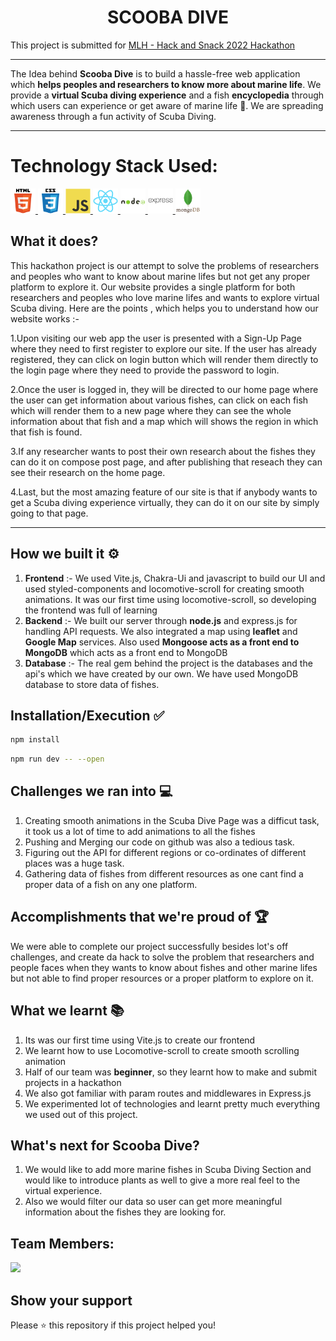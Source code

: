 <h1 align="center"> SCOOBA DIVE </h1> 

This project is submitted for [MLH - Hack and Snack 2022 Hackathon](https://deepdivehacks.devpost.com/)

---

The Idea behind **Scooba Dive** is to build a hassle-free web application which **helps peoples and researchers to know more about marine life**. We provide a **virtual Scuba diving experience** and a fish **encyclopedia** through which users can experience or get aware of marine life 🤿. We are spreading awareness through a fun activity of Scuba Diving.


---

# Technology Stack Used:
<a href="#" target="_blank" rel="noreferrer"> <img src="https://raw.githubusercontent.com/devicons/devicon/master/icons/html5/html5-original-wordmark.svg" alt="html5" width="40" height="40"/> </a>
<a href="#" target="_blank" rel="noreferrer"> <img src="https://raw.githubusercontent.com/devicons/devicon/master/icons/css3/css3-original-wordmark.svg" alt="css3" width="40" height="40"/> </a>
<a href="#" target="_blank" rel="noreferrer"> <img src="https://raw.githubusercontent.com/devicons/devicon/master/icons/javascript/javascript-original.svg" alt="css3" width="40" height="40"/> </a>
<a href="#" target="_blank" rel="noreferrer"> <img src="https://raw.githubusercontent.com/devicons/devicon/master/icons/react/react-original.svg" alt="css3" width="40" height="40"/> </a>
<a href="#" target="_blank" rel="noreferrer"> <img src="https://raw.githubusercontent.com/devicons/devicon/master/icons/nodejs/nodejs-original-wordmark.svg" alt="css3" width="40" height="40"/> </a>
<a href="#" target="_blank" rel="noreferrer"> <img src="https://raw.githubusercontent.com/devicons/devicon/master/icons/express/express-original-wordmark.svg" alt="css3" width="40" height="40"/> </a>
<a href="#" target="_blank" rel="noreferrer"> <img src="https://raw.githubusercontent.com/devicons/devicon/master/icons/mongodb/mongodb-original-wordmark.svg" alt="css3" width="40" height="40"/> </a>

## What it does?

This hackathon project is our attempt to solve the problems of researchers and peoples who want to know about marine lifes but not get any proper platform to explore it. Our website provides a single platform for both researchers and peoples who love marine lifes and wants to explore virtual Scuba diving. Here are the points , which helps you to understand how our website works :-

1.Upon visiting our web app the user is presented with a Sign-Up Page where they need to first register to explore our site. If the user has already registered, they can click on login button which will render them directly to the login page where they need to provide the password to login.

2.Once the user is logged in, they will be directed to our home page where the user can get information about various fishes, can click on each fish which will render them to a new page where  they can see the whole information about that fish and a map which will shows the region in which that fish is found. 

3.If any researcher wants to post their own research about the fishes they can do it on compose post page, and after publishing that reseach they can see their research on the home page.

4.Last, but the most amazing feature of our site is that if anybody wants to get a Scuba diving experience virtually, they can do it on our site by simply going to that page.

---

## How we built it ⚙️

1) **Frontend** :- We used Vite.js, Chakra-Ui and javascript to build our UI and used styled-components and locomotive-scroll for creating smooth animations. It was our first time using locomotive-scroll, so developing the frontend was full of learning
2) **Backend** :- We built our server through **node.js** and express.js for handling API requests. We also integrated a map using **leaflet** and **Google Map** services. Also used **Mongoose acts as a front end to MongoDB** which acts as a front end to MongoDB
3) **Database** :- The real gem behind the project is the databases and the api's which we have created by our own. We have used MongoDB database to store data of fishes. 

## Installation/Execution ✅

```bash
npm install
```
```bash
npm run dev -- --open
```

## Challenges we ran into 💻

1. Creating smooth animations in the Scuba Dive Page was a difficut task, it took us a lot of time to add animations to all the fishes
2. Pushing and Merging our code on github was also a tedious task.
3. Figuring out the API for different regions or co-ordinates of different places was a huge task.
4. Gathering data of fishes from different resources as one cant find a proper data of a fish on any one platform.

## Accomplishments that we're proud of 🏆

We were able to complete our project successfully besides lot's off challenges, and create da hack to solve the problem that researchers and people faces when they wants to know about fishes and other marine lifes but not able to find proper resources or a proper platform to explore on it.

## What we learnt 📚

1) Its was our first time using Vite.js to create our frontend
2) We learnt how to use Locomotive-scroll to create smooth scrolling animation
3) Half of our team was **beginner**, so they learnt how to make and submit projects in a hackathon
4) We also got familiar with param routes and middlewares in Express.js 
5) We experimented lot of technologies and learnt pretty much everything we used out of this project.

## What's next for Scooba Dive?

1) We would like to add more marine fishes in Scuba Diving Section and would like to introduce plants as well to give a more real feel to the virtual experience.
2) Also we would filter our data so user can get more meaningful information about the fishes they are looking for.

## Team Members:
<a href="https://github.com/Garvit1809/DeepDiveHacks/graphs/contributors">
  <img src="https://contrib.rocks/image?repo=Garvit1809/DeepDiveHacks"/>
</a>

## Show your support

Please ⭐️ this repository if this project helped you!
